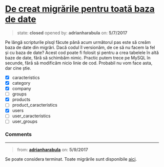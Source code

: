 # [De creat migrările pentru toată baza de date](https://github.com/adrianharabula/condr/issues/55)

> state: **closed** opened by: **adrianharabula** on: **5/7/2017**

Pe lângă scripturile plsql făcute până acum următorul pas este să creăm baza de date din migrări. Dacă codul îl versionăm, de ce să nu facem la fel și cu baza de date? Acest cod poate fi folosit și pentru a crea tabelele în altă baze de date, fără să schimbăm nimic. Practic putem trece pe MySQL în secunde, fără să modificăm nicio linie de cod. Probabil nu vom face asta, dar cine știe.

- [x] caracteristics
- [x] category
- [x] company
- [ ] groups
- [x] products
- [ ] product_caracteristics
- [x] users
- [ ] user_caracteristics
- [ ] user_groups

### Comments

---
> from: [**adrianharabula**](https://github.com/adrianharabula/condr/issues/55#issuecomment-300082970) on: **5/9/2017**

Se poate considera terminat. Toate migrările sunt disponibile [aici](https://github.com/adrianharabula/condr/tree/master/app/database/migrations).
